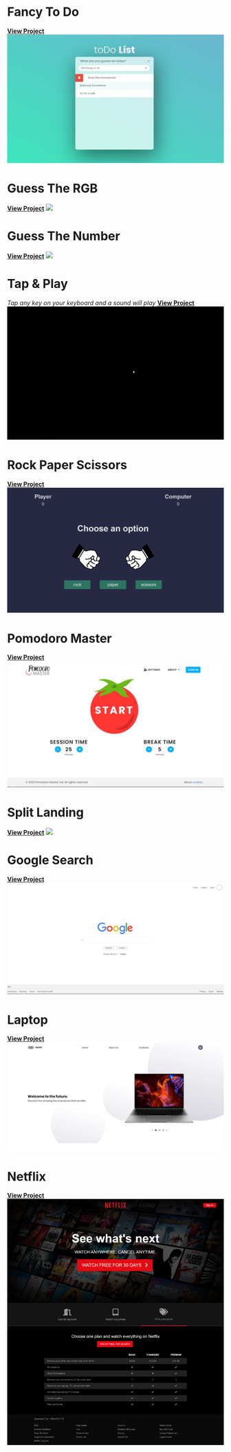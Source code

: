 # Fancy To Do
**[View Project](https://gianluigitrontini.github.io/demo-projects/fancy-to-do/)**    
<img src="https://github.com/gianluigitrontini/preview-images/blob/main/demo-projects/fancy-to-do.png?raw=true" />

# Guess The RGB
**[View Project](https://gianluigitrontini.github.io/demo-projects/guess-the-color/)**
<img src="https://github.com/gianluigitrontini/preview-images/blob/main/demo-projects/color-guess.gif?raw=true" />

# Guess The Number
**[View Project](https://gianluigitrontini.github.io/demo-projects/guess-the-number/)**
<img src="https://github.com/gianluigitrontini/preview-images/blob/main/demo-projects/number-guess.gif?raw=true" />

# Tap & Play
*Tap any key on your keyboard and a sound will play*
**[View Project](https://gianluigitrontini.github.io/demo-projects/tap-and-play/)**
<img src="https://github.com/gianluigitrontini/preview-images/blob/main/demo-projects/tap-and-play.gif?raw=true" />

# Rock Paper Scissors
**[View Project](https://gianluigitrontini.github.io/demo-projects/rock-paper-scissors/)**
<img src="https://github.com/gianluigitrontini/preview-images/blob/main/demo-projects/rock-paper-scissors.png?raw=true" />

# Pomodoro Master
**[View Project](https://gianluigitrontini.github.io/demo-projects/pomodoro-master/)**
<img src="https://github.com/gianluigitrontini/preview-images/blob/main/demo-projects/pomodoro-master.JPG?raw=true" />

# Split Landing
**[View Project](https://gianluigitrontini.github.io/demo-projects/webpage-clones/split-landing/)**
<img src="https://github.com/gianluigitrontini/preview-images/blob/main/demo-projects/split-landing.gif?raw=true" />

# Google Search
**[View Project](https://gianluigitrontini.github.io/demo-projects/webpage-clones/google-search/)**
<img src="https://github.com/gianluigitrontini/preview-images/blob/main/demo-projects/google-home.JPG?raw=true" />

# Laptop
**[View Project](https://gianluigitrontini.github.io/demo-projects/webpage-clones/laptop/)**
<img src="https://github.com/gianluigitrontini/preview-images/blob/main/demo-projects/laptop-landing-page.JPG?raw=true" />

# Netflix
**[View Project](https://gianluigitrontini.github.io/demo-projects/webpage-clones/netflix/)**
<img src="https://github.com/gianluigitrontini/preview-images/blob/main/demo-projects/netflix-clone.png?raw=true" />

